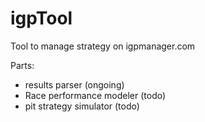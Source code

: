 igpTool
=======

Tool to manage strategy on igpmanager.com

Parts:
* results parser (ongoing)
* Race performance modeler (todo)
* pit strategy simulator (todo)
